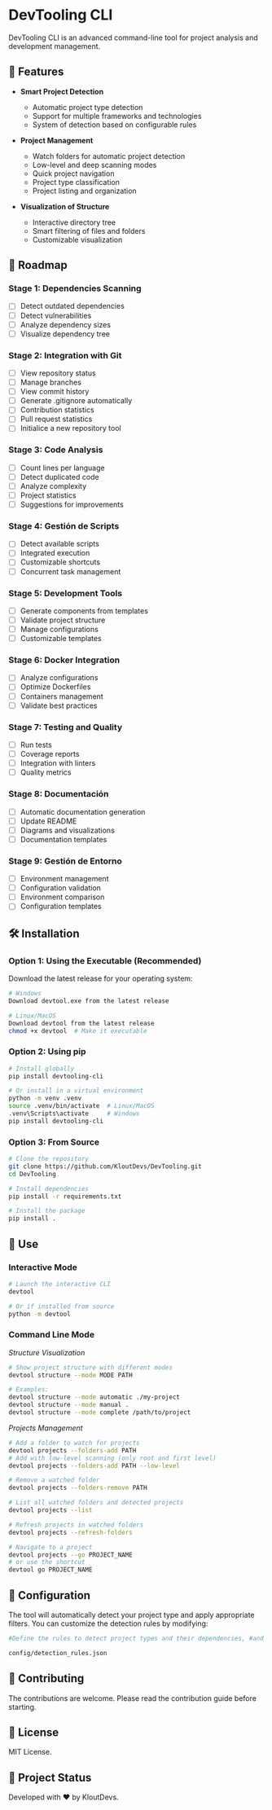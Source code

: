 # DevTooling CLI

DevTooling CLI is an advanced command-line tool for project analysis and development management.

## 🚀 Features

- **Smart Project Detection**
  - Automatic project type detection
  - Support for multiple frameworks and technologies
  - System of detection based on configurable rules

- **Project Management**
  - Watch folders for automatic project detection
  - Low-level and deep scanning modes
  - Quick project navigation
  - Project type classification
  - Project listing and organization

- **Visualization of Structure**
  - Interactive directory tree
  - Smart filtering of files and folders
  - Customizable visualization

## 🎯 Roadmap

### Stage 1: Dependencies Scanning
- [ ] Detect outdated dependencies
- [ ] Detect vulnerabilities
- [ ] Analyze dependency sizes
- [ ] Visualize dependency tree

### Stage 2: Integration with Git
- [ ] View repository status
- [ ] Manage branches
- [ ] View commit history
- [ ] Generate .gitignore automatically
- [ ] Contribution statistics
- [ ] Pull request statistics
- [ ] Initialice a new repository tool

### Stage 3: Code Analysis
- [ ] Count lines per language
- [ ] Detect duplicated code
- [ ] Analyze complexity
- [ ] Project statistics
- [ ] Suggestions for improvements

### Stage 4: Gestión de Scripts
- [ ] Detect available scripts
- [ ] Integrated execution
- [ ] Customizable shortcuts
- [ ] Concurrent task management

### Stage 5: Development Tools
- [ ] Generate components from templates
- [ ] Validate project structure
- [ ] Manage configurations
- [ ] Customizable templates

### Stage 6: Docker Integration
- [ ] Analyze configurations
- [ ] Optimize Dockerfiles
- [ ] Containers management
- [ ] Validate best practices

### Stage 7: Testing and Quality
- [ ] Run tests
- [ ] Coverage reports
- [ ] Integration with linters
- [ ] Quality metrics

### Stage 8: Documentación
- [ ] Automatic documentation generation
- [ ] Update README
- [ ] Diagrams and visualizations
- [ ] Documentation templates

### Stage 9: Gestión de Entorno
- [ ] Environment management
- [ ] Configuration validation
- [ ] Environment comparison
- [ ] Configuration templates

## 🛠️ Installation

### Option 1: Using the Executable (Recommended)
Download the latest release for your operating system:


```bash
# Windows
Download devtool.exe from the latest release

# Linux/MacOS
Download devtool from the latest release
chmod +x devtool  # Make it executable
```

### Option 2: Using pip

```bash
# Install globally
pip install devtooling-cli

# Or install in a virtual environment
python -m venv .venv
source .venv/bin/activate  # Linux/MacOS
.venv\Scripts\activate     # Windows
pip install devtooling-cli
```

### Option 3: From Source

```bash
# Clone the repository
git clone https://github.com/KloutDevs/DevTooling.git
cd DevTooling

# Install dependencies
pip install -r requirements.txt

# Install the package
pip install .
```

## 📖 Use

### Interactive Mode

```bash
# Launch the interactive CLI
devtool

# Or if installed from source
python -m devtool
```

### Command Line Mode

*Structure Visualization*

```bash
# Show project structure with different modes
devtool structure --mode MODE PATH

# Examples:
devtool structure --mode automatic ./my-project
devtool structure --mode manual .
devtool structure --mode complete /path/to/project
```

*Projects Management*

```bash
# Add a folder to watch for projects
devtool projects --folders-add PATH
# Add with low-level scanning (only root and first level)
devtool projects --folders-add PATH --low-level

# Remove a watched folder
devtool projects --folders-remove PATH

# List all watched folders and detected projects
devtool projects --list

# Refresh projects in watched folders
devtool projects --refresh-folders

# Navigate to a project
devtool projects --go PROJECT_NAME
# or use the shortcut
devtool go PROJECT_NAME
```

## 📝 Configuration

The tool will automatically detect your project type and apply appropriate filters. You can customize the detection rules by modifying:

```bash
#Define the rules to detect project types and their dependencies, #and the files and directories to ignore based on the project type.

config/detection_rules.json
```

## 🤝 Contributing

The contributions are welcome. Please read the contribution guide before starting.

## 📜 License

MIT License.

## 🔄 Project Status

Developed with ❤️ by KloutDevs.
